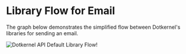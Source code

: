 # Library Flow for Email

The graph below demonstrates the simplified flow between Dotkernel's libraries for sending an email.

![Dotkernel API Default Library Flow!](https://docs.dotkernel.org/img/api/dotkernel-library-flow-email.png)
